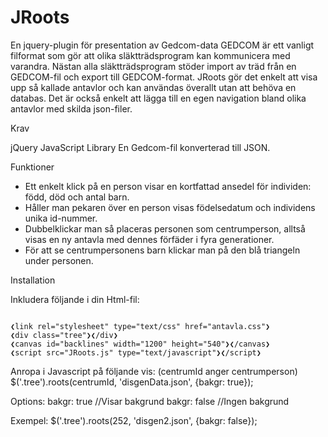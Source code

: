 # JRoots
En jquery-plugin för presentation av Gedcom-data
GEDCOM är ett vanligt filformat som gör att olika släktträdsprogram kan kommunicera med varandra. Nästan alla släktträdsprogram stöder import av träd från en GEDCOM-fil och export till GEDCOM-format.
JRoots gör det enkelt att visa upp så kallade antavlor och kan användas överallt utan att behöva en databas. Det är också enkelt att lägga till en egen navigation bland olika antavlor med skilda json-filer.

Krav

jQuery JavaScript Library 
En Gedcom-fil konverterad till JSON. 

Funktioner

* Ett enkelt klick på en person visar en kortfattad ansedel för individen: född, död och antal barn.
* Håller man pekaren över en person visas födelsedatum och individens unika id-nummer.
* Dubbelklickar man så placeras personen som centrumperson, alltså visas en ny antavla med dennes förfäder i fyra generationer.
* För att se centrumpersonens barn klickar man på den blå triangeln under personen.
    
Installation

Inkludera följande i din Html-fil:
<pre><code>
❮link rel="stylesheet" type="text/css" href="antavla.css"❯
❮div class="tree"❯❮/div❯
❮canvas id="backlines" width="1200" height="540"❯❮/canvas❯
❮script src="JRoots.js" type="text/javascript"❯❮/script❯
</code></pre>
Anropa i Javascript på följande vis: (centrumId anger centrumperson)
$('.tree').roots(centrumId, 'disgenData.json', {bakgr: true});

Options:
bakgr: true //Visar bakgrund
bakgr: false //Ingen bakgrund

Exempel:
$('.tree').roots(252, 'disgen2.json', {bakgr: false});

